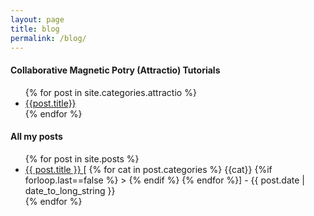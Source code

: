 ```yaml
---
layout: page
title: blog
permalink: /blog/
---
```


#### Collaborative Magnetic Potry (Attractio) Tutorials
<ul>
  {% for post in site.categories.attractio %}
    <li><a href="{{ site.baseurl }}{{ post.url }}">{{post.title}}</a></li>
  {% endfor %}
</ul>

#### All my posts
<ul>
  {% for post in site.posts %}
    <li>
      <a href="{{ post.url }}">
        {{ post.title }}
      </a>[  {% for cat in post.categories %}
            {{cat}} {%if forloop.last==false %} > {% endif %}
        {% endfor %}]
      - <time datetime="{{ post.date | date: "%Y-%m-%d" }}">{{ post.date | date_to_long_string }}</time>
    </li>
  {% endfor %}
</ul>
